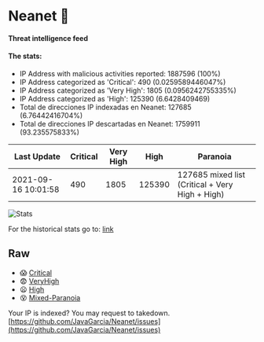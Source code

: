 # Neanet :hocho:
#### Threat intelligence feed
#### The stats:

- IP Address with malicious activities reported: 1887596 (100%)
- IP Address categorized as 'Critical':  490 (0.0259589446047%)
- IP Address categorized as 'Very High':  1805 (0.0956242755335%)
- IP Address categorized as 'High':  125390 (6.6428409469)
- Total de direcciones IP indexadas en Neanet:  127685 (6.76442416704%)
- Total de direcciones IP descartadas en Neanet:  1759911 (93.235575833%)

| Last Update | Critical | Very High | High | Paranoia |
| --- | --- | --- | --- | --- |
| 2021-09-16 10:01:58 | 490 | 1805 | 125390 | 127685 mixed list (Critical + Very High + High)|

![Stats](https://docs.google.com/spreadsheets/d/e/2PACX-1vSnaNMIXVabIpDJjufMlzH7poXnshF3mgd8Is1g9ytUEzVsP5my4Trn8f-xkoLLQ38xpL3HtmUexLo6/pubchart?oid=501124687&format=image)

For the historical stats go to: [link](/stats.csv)
## Raw
- :scream: [Critical](https://raw.githubusercontent.com/JavaGarcia/Neanet/master/blacklists/neanet_critical.txt)
- :fearful: [VeryHigh](https://raw.githubusercontent.com/JavaGarcia/Neanet/master/blacklists/neanet_veryHigh.txtt)
- :frowning: [High](https://raw.githubusercontent.com/JavaGarcia/Neanet/master/blacklists/neanet_high.txt)
- :dizzy_face: [Mixed-Paranoia](https://raw.githubusercontent.com/JavaGarcia/Neanet/master/blacklists/neanet_all.txt)


Your IP is indexed? You may request to takedown. [https://github.com/JavaGarcia/Neanet/issues](https://github.com/JavaGarcia/Neanet/issues)
































































































































































































































































































































































































































































































































































































































































































































































































































































































































































































































































































































































































































































































































































































































































































































































































































































































































































































































































































































































































































































































































































































































































































































































































































































































































































































































































































































































































































































































































































































































































































































































































































































































































































































































































































































































































































































































































































































































































































































































































































































































































































































































































































































































































































































































































































































































































































































































































































































































































































































































































































































































































































































































































































































































































































































































































































































































































































































































































































































































































































































































































































































































































































































































































































































































































































































































































































































































































































































































































































































































































































































































































































































































































































































































































































































































































































































































































































































































































































































































































































































































































































































































































































































































































































































































































































































































































































































































































































































































































































































